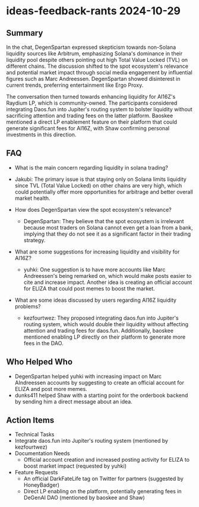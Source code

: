 # ideas-feedback-rants 2024-10-29

## Summary
 In the chat, DegenSpartan expressed skepticism towards non-Solana liquidity sources like Arbitrum, emphasizing Solana's dominance in their liquidity pool despite others pointing out high Total Value Locked (TVL) on different chains. The discussion shifted to the spot ecosystem's relevance and potential market impact through social media engagement by influential figures such as Marc Andreessen. DegenSpartan showed disinterest in current trends, preferring entertainment like Ergo Proxy.

The conversation then turned towards enhancing liquidity for AI16Z's Raydium LP, which is community-owned. The participants considered integrating Daos.fun into Jupiter's routing system to bolster liquidity without sacrificing attention and trading fees on the latter platform. Baoskee mentioned a direct LP enablement feature on their platform that could generate significant fees for AI16Z, with Shaw confirming personal investments in this direction.

## FAQ
 - What is the main concern regarding liquidity in solana trading?
  - Jakubi: The primary issue is that staying only on Solana limits liquidity since TVL (Total Value Locked) on other chains are very high, which could potentially offer more opportunities for arbitrage and better overall market health.

- How does DegenSpartan view the spot ecosystem's relevance?
  - DegenSpartan: They believe that the spot ecosystem is irrelevant because most traders on Solana cannot even get a loan from a bank, implying that they do not see it as a significant factor in their trading strategy.

- What are some suggestions for increasing liquidity and visibility for AI16Z?
  - yuhki: One suggestion is to have more accounts like Marc Andreessen's being remarked on, which would make posts easier to cite and increase impact. Another idea is creating an official account for ELIZA that could post memes to boost the market.

- What are some ideas discussed by users regarding AI16Z liquidity problems?
  - kezfourtwez: They proposed integrating daos.fun into Jupiter's routing system, which would double their liquidity without affecting attention and trading fees for daos.fun. Additionally, baoskee mentioned enabling LP directly on their platform to generate more fees in the DAO.

## Who Helped Who
 - DegenSpartan helped yuhki with increasing impact on Marc AIndreessen accounts by suggesting to create an official account for ELIZA and post more memes.
- dunks411 helped Shaw with a starting point for the orderbook backend by sending him a direct message about an idea.

## Action Items
 - Technical Tasks
  - Integrate daos.fun into Jupiter's routing system (mentioned by kezfourtwez)
- Documentation Needs
  - Official account creation and increased posting activity for ELIZA to boost market impact (requested by yuhki)
- Feature Requests
  - An official DarkFateLife tag on Twitter for partners (suggested by HoneyBadger)
  - Direct LP enabling on the platform, potentially generating fees in DeGenAI DAO (mentioned by baoskee and Shaw)

